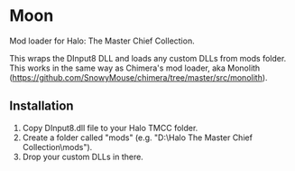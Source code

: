 # Moon
Mod loader for Halo: The Master Chief Collection.

This wraps the DInput8 DLL and loads any custom DLLs from mods folder. 
This works in the same way as Chimera's mod loader, aka Monolith 
(https://github.com/SnowyMouse/chimera/tree/master/src/monolith).

## Installation
1. Copy DInput8.dll file to your Halo TMCC folder.
2. Create a folder called "mods"
(e.g. "D:\Halo The Master Chief Collection\mods").
3. Drop your custom DLLs in there.